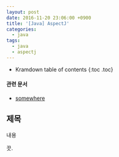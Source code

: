 ```yaml
---
layout: post
date: 2016-11-20 23:06:00 +0900
title: '[Java] AspectJ'
categories:
  - java
tags:
  - java
  - aspectj
---
```


* Kramdown table of contents
{:toc .toc}

#### 관련 문서

- [somewhere](somewhere)

## 제목

내용

끗.
